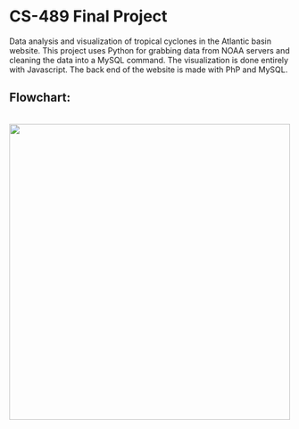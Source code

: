 # CS-489 Final Project
Data analysis and visualization of tropical cyclones in the Atlantic basin website.  This project uses Python for grabbing data from NOAA servers and cleaning the data into a MySQL command.  The visualization is done entirely with Javascript.  The back end of the website is made with PhP and MySQL.


## Flowchart:
<br>
<img src="https://i.imgur.com/rT5JoAm.png" width=503 height=531>

<br><br>

